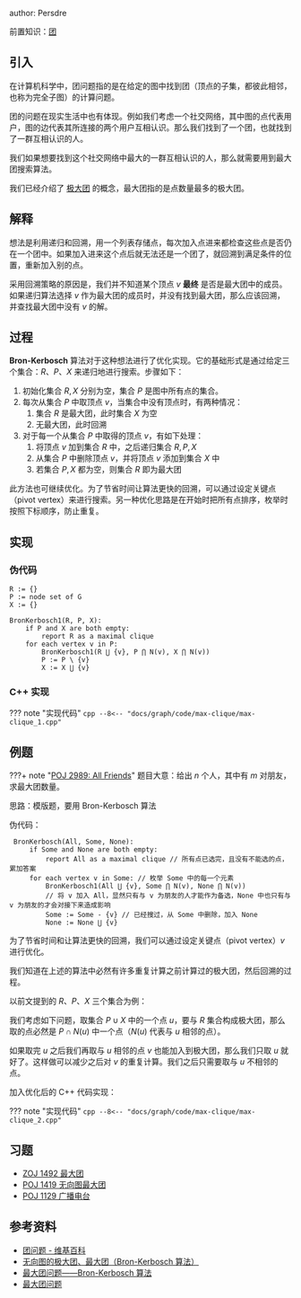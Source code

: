 author: Persdre

前置知识：[团](./concept.md)

## 引入

在计算机科学中，团问题指的是在给定的图中找到团（顶点的子集，都彼此相邻，也称为完全子图）的计算问题。

团的问题在现实生活中也有体现。例如我们考虑一个社交网络，其中图的点代表用户，图的边代表其所连接的两个用户互相认识。那么我们找到了一个团，也就找到了一群互相认识的人。

我们如果想要找到这个社交网络中最大的一群互相认识的人，那么就需要用到最大团搜索算法。

我们已经介绍了 [极大团](./concept.md) 的概念，最大团指的是点数量最多的极大团。

## 解释

想法是利用递归和回溯，用一个列表存储点，每次加入点进来都检查这些点是否仍在一个团中。如果加入进来这个点后就无法还是一个团了，就回溯到满足条件的位置，重新加入别的点。

采用回溯策略的原因是，我们并不知道某个顶点 $v$  **最终** 是否是最大团中的成员。如果递归算法选择 $v$ 作为最大团的成员时，并没有找到最大团，那么应该回溯，并查找最大团中没有 $v$ 的解。

## 过程

**Bron-Kerbosch** 算法对于这种想法进行了优化实现。它的基础形式是通过给定三个集合：$R$、$P$、$X$ 来递归地进行搜索。步骤如下：

1.  初始化集合 $R,X$ 分别为空，集合 $P$ 是图中所有点的集合。
2.  每次从集合 $P$ 中取顶点 $v$，当集合中没有顶点时，有两种情况：
    1.  集合 $R$ 是最大团，此时集合 $X$ 为空
    2.  无最大团，此时回溯
3.  对于每一个从集合 $P$ 中取得的顶点 $v$，有如下处理：
    1.  将顶点 $v$ 加到集合 $R$ 中，之后递归集合 $R,P,X$
    2.  从集合 $P$ 中删除顶点 $v$，并将顶点 $v$ 添加到集合 $X$ 中
    3.  若集合 $P,X$ 都为空，则集合 $R$ 即为最大团

此方法也可继续优化。为了节省时间让算法更快的回溯，可以通过设定关键点（pivot vertex）来进行搜索。另一种优化思路是在开始时把所有点排序，枚举时按照下标顺序，防止重复。

## 实现

### 伪代码

```text
R := {}
P := node set of G 
X := {}

BronKerbosch1(R, P, X):
    if P and X are both empty:
        report R as a maximal clique
    for each vertex v in P:
        BronKerbosch1(R ⋃ {v}, P ⋂ N(v), X ⋂ N(v))
        P := P \ {v}
        X := X ⋃ {v}
```

### C++ 实现

??? note "实现代码"
    ```cpp
    --8<-- "docs/graph/code/max-clique/max-clique_1.cpp"
    ```

## 例题

???+ note "[POJ 2989: All Friends](http://poj.org/problem?id=2989)"
    题目大意：给出 $n$ 个人，其中有 $m$ 对朋友，求最大团数量。

思路：模版题，要用 Bron-Kerbosch 算法

伪代码：

```text
 BronKerbosch(All, Some, None):  
     if Some and None are both empty:  
         report All as a maximal clique // 所有点已选完，且没有不能选的点，累加答案  
     for each vertex v in Some: // 枚举 Some 中的每一个元素  
         BronKerbosch1(All ⋃ {v}, Some ⋂ N(v), None ⋂ N(v))   
         // 将 v 加入 All，显然只有与 v 为朋友的人才能作为备选，None 中也只有与 v 为朋友的才会对接下来造成影响  
         Some := Some - {v} // 已经搜过，从 Some 中删除，加入 None  
         None := None ⋃ {v} 
```

为了节省时间和让算法更快的回溯，我们可以通过设定关键点（pivot vertex）$v$ 进行优化。

我们知道在上述的算法中必然有许多重复计算之前计算过的极大团，然后回溯的过程。

以前文提到的 $R$、$P$、$X$ 三个集合为例：

我们考虑如下问题，取集合 $P\cup X$ 中的一个点 $u$，要与 $R$ 集合构成极大团，那么取的点必然是 $P\cap N(u)$ 中一个点（$N(u)$ 代表与 $u$ 相邻的点）。

如果取完 $u$ 之后我们再取与 $u$ 相邻的点 $v$ 也能加入到极大团，那么我们只取 $u$ 就好了。这样做可以减少之后对 $v$ 的重复计算。我们之后只需要取与 $u$ 不相邻的点。

加入优化后的 C++ 代码实现：

??? note "实现代码"
    ```cpp
    --8<-- "docs/graph/code/max-clique/max-clique_2.cpp"
    ```

## 习题

-   [ZOJ 1492 最大团](https://zoj.pintia.cn/problem-sets/91827364500/problems/91827364991)
-   [POJ 1419 无向图最大团](http://poj.org/problem?id=1419)
-   [POJ 1129 广播电台](http://poj.org/problem?id=1129)

## 参考资料

-   [团问题 - 维基百科](https://en.wikipedia.org/wiki/Clique_problem)
-   [无向图的极大团、最大团（Bron-Kerbosch 算法）](https://blog.csdn.net/yo_bc/article/details/77453478)
-   [最大团问题——Bron-Kerbosch 算法](https://hallelujahjeff.github.io/2018/04/12/34/)
-   [最大团问题](https://www.cnblogs.com/zhj5chengfeng/archive/2013/07/29/3224092.html)
